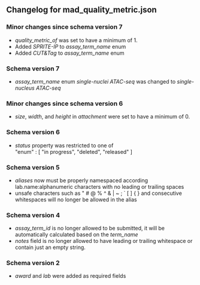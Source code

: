 ## Changelog for mad_quality_metric.json

### Minor changes since schema version 7

* *quality_metric_of* was set to have a minimum of 1.
* Added *SPRITE-IP* to *assay_term_name* enum
* Added *CUT&Tag* to *assay_term_name* enum

### Schema version 7

* *assay_term_name* enum *single-nuclei ATAC-seq* was changed to *single-nucleus ATAC-seq*

### Minor changes since schema version 6

* *size*, *width*, and *height* in *attachment* were set to have a minimum of 0.

### Schema version 6

* *status* property was restricted to one of  
    "enum" : [
        "in progress",
        "deleted",
        "released"
    ]


### Schema version 5

* *aliases* now must be properly namespaced according lab.name:alphanumeric characters with no leading or trailing spaces
* unsafe characters such as " # @ % ^ & | ~ ; ` [ ] { } and consecutive whitespaces will no longer be allowed in the alias

### Schema version 4

* *assay_term_id* is no longer allowed to be submitted, it will be automatically calculated based on the *term_name*
* *notes* field is no longer allowed to have leading or trailing whitespace or contain just an empty string.

### Schema version 2

* *award* and *lab* were added as required fields
